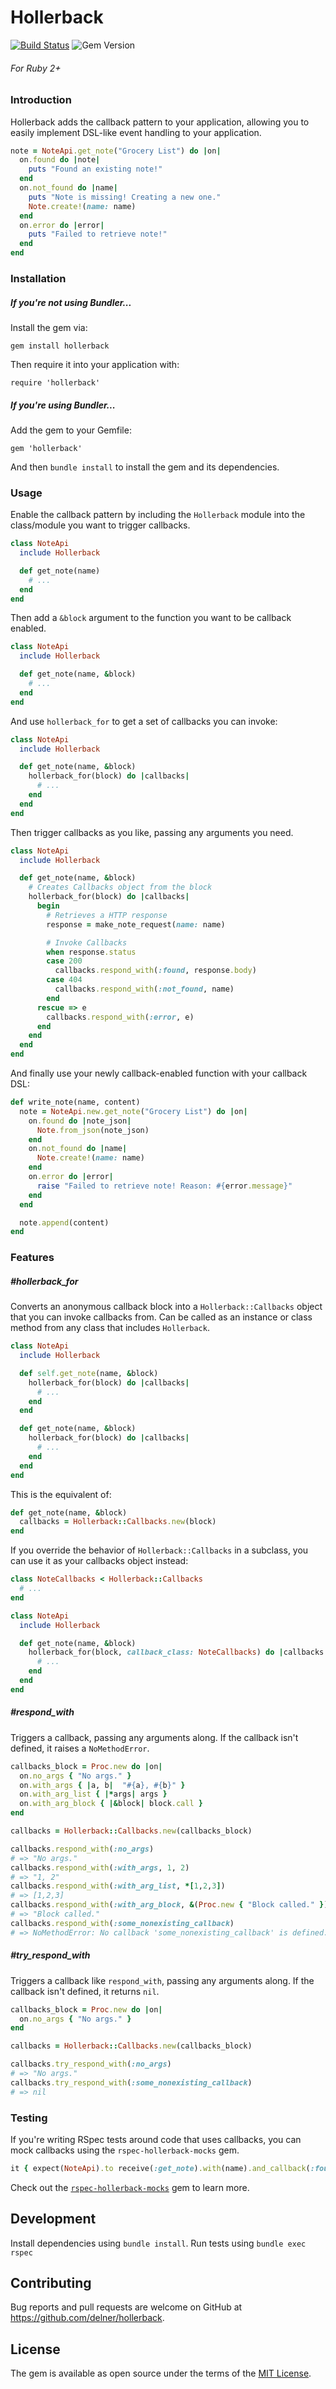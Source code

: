Hollerback
==========

[![Build Status](https://travis-ci.org/delner/hollerback.svg?branch=master)](https://travis-ci.org/delner/hollerback) ![Gem Version](https://img.shields.io/gem/v/hollerback.svg?maxAge=2592000)
###### *For Ruby 2+*

### Introduction

Hollerback adds the callback pattern to your application, allowing you to easily implement DSL-like event handling to your application.

```ruby
note = NoteApi.get_note("Grocery List") do |on|
  on.found do |note|
    puts "Found an existing note!"
  end
  on.not_found do |name|
    puts "Note is missing! Creating a new one."
    Note.create!(name: name)
  end
  on.error do |error|
    puts "Failed to retrieve note!"
  end
end
```

### Installation

##### If you're not using Bundler...

Install the gem via:

```
gem install hollerback
```

Then require it into your application with:

```
require 'hollerback'
```

##### If you're using Bundler...

Add the gem to your Gemfile:

```
gem 'hollerback'
```

And then `bundle install` to install the gem and its dependencies.

### Usage

Enable the callback pattern by including the `Hollerback` module into the class/module you want to trigger callbacks.

```ruby
class NoteApi
  include Hollerback

  def get_note(name)
    # ...
  end
end
```

Then add a `&block` argument to the function you want to be callback enabled.

```ruby
class NoteApi
  include Hollerback

  def get_note(name, &block)
    # ...
  end
end
```

And use `hollerback_for` to get a set of callbacks you can invoke:

```ruby
class NoteApi
  include Hollerback

  def get_note(name, &block)
    hollerback_for(block) do |callbacks|
      # ...
    end
  end
end
```

Then trigger callbacks as you like, passing any arguments you need.

```ruby
class NoteApi
  include Hollerback

  def get_note(name, &block)
    # Creates Callbacks object from the block
    hollerback_for(block) do |callbacks|
      begin
        # Retrieves a HTTP response
        response = make_note_request(name: name)

        # Invoke Callbacks
        when response.status
        case 200
          callbacks.respond_with(:found, response.body)
        case 404
          callbacks.respond_with(:not_found, name)
        end
      rescue => e
        callbacks.respond_with(:error, e) 
      end
    end
  end
end
```

And finally use your newly callback-enabled function with your callback DSL:

```ruby
def write_note(name, content)
  note = NoteApi.new.get_note("Grocery List") do |on|
    on.found do |note_json|
      Note.from_json(note_json)
    end
    on.not_found do |name|
      Note.create!(name: name)
    end
    on.error do |error|
      raise "Failed to retrieve note! Reason: #{error.message}"
    end
  end

  note.append(content)
end
```

### Features

##### #hollerback_for

Converts an anonymous callback block into a `Hollerback::Callbacks` object that you can invoke callbacks from. Can be called as an instance or class method from any class that includes `Hollerback`.

```ruby
class NoteApi
  include Hollerback

  def self.get_note(name, &block)
    hollerback_for(block) do |callbacks|
      # ...
    end
  end

  def get_note(name, &block)
    hollerback_for(block) do |callbacks|
      # ...
    end
  end
end
```

This is the equivalent of:

```ruby
def get_note(name, &block)
  callbacks = Hollerback::Callbacks.new(block)
end
```

If you override the behavior of `Hollerback::Callbacks` in a subclass, you can use it as your callbacks object instead:

```ruby
class NoteCallbacks < Hollerback::Callbacks
  # ...
end

class NoteApi
  include Hollerback

  def get_note(name, &block)
    hollerback_for(block, callback_class: NoteCallbacks) do |callbacks|
      # ...
    end
  end
end
```

##### #respond_with

Triggers a callback, passing any arguments along. If the callback isn't defined, it raises a `NoMethodError`.

```ruby
callbacks_block = Proc.new do |on|
  on.no_args { "No args." }
  on.with_args { |a, b|  "#{a}, #{b}" }
  on.with_arg_list { |*args| args }
  on.with_arg_block { |&block| block.call }
end

callbacks = Hollerback::Callbacks.new(callbacks_block)

callbacks.respond_with(:no_args)
# => "No args."
callbacks.respond_with(:with_args, 1, 2)
# => "1, 2"
callbacks.respond_with(:with_arg_list, *[1,2,3])
# => [1,2,3]
callbacks.respond_with(:with_arg_block, &(Proc.new { "Block called." }))
# => "Block called."
callbacks.respond_with(:some_nonexisting_callback)
# => NoMethodError: No callback 'some_nonexisting_callback' is defined.
```

##### #try_respond_with

Triggers a callback like `respond_with`, passing any arguments along. If the callback isn't defined, it returns `nil`.

```ruby
callbacks_block = Proc.new do |on|
  on.no_args { "No args." }
end

callbacks = Hollerback::Callbacks.new(callbacks_block)

callbacks.try_respond_with(:no_args)
# => "No args."
callbacks.try_respond_with(:some_nonexisting_callback)
# => nil
```

### Testing

If you're writing RSpec tests around code that uses callbacks, you can mock callbacks using the `rspec-hollerback-mocks` gem.

```ruby
it { expect(NoteApi).to receive(:get_note).with(name).and_callback(:found, note) }
```

Check out the [`rspec-hollerback-mocks`](https://github.com/delner/rspec-hollerback-mocks) gem to learn more.

## Development

Install dependencies using `bundle install`. Run tests using `bundle exec rspec`

## Contributing

Bug reports and pull requests are welcome on GitHub at https://github.com/delner/hollerback.

## License

The gem is available as open source under the terms of the [MIT License](http://opensource.org/licenses/MIT).

